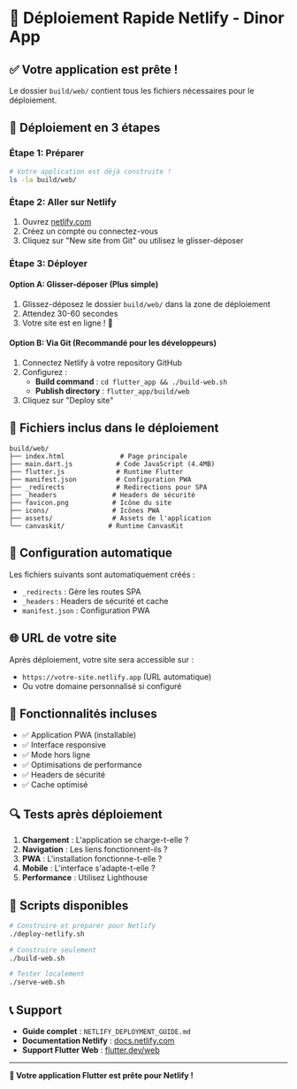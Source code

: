 # 🚀 Déploiement Rapide Netlify - Dinor App

## ✅ Votre application est prête !

Le dossier `build/web/` contient tous les fichiers nécessaires pour le déploiement.

## 🎯 Déploiement en 3 étapes

### Étape 1: Préparer
```bash
# Votre application est déjà construite !
ls -la build/web/
```

### Étape 2: Aller sur Netlify
1. Ouvrez [netlify.com](https://netlify.com)
2. Créez un compte ou connectez-vous
3. Cliquez sur "New site from Git" ou utilisez le glisser-déposer

### Étape 3: Déployer

#### Option A: Glisser-déposer (Plus simple)
1. Glissez-déposez le dossier `build/web/` dans la zone de déploiement
2. Attendez 30-60 secondes
3. Votre site est en ligne ! 🎉

#### Option B: Via Git (Recommandé pour les développeurs)
1. Connectez Netlify à votre repository GitHub
2. Configurez :
   - **Build command** : `cd flutter_app && ./build-web.sh`
   - **Publish directory** : `flutter_app/build/web`
3. Cliquez sur "Deploy site"

## 📁 Fichiers inclus dans le déploiement

```
build/web/
├── index.html              # Page principale
├── main.dart.js           # Code JavaScript (4.4MB)
├── flutter.js             # Runtime Flutter
├── manifest.json          # Configuration PWA
├── _redirects             # Redirections pour SPA
├── _headers              # Headers de sécurité
├── favicon.png           # Icône du site
├── icons/                # Icônes PWA
├── assets/               # Assets de l'application
└── canvaskit/           # Runtime CanvasKit
```

## 🔧 Configuration automatique

Les fichiers suivants sont automatiquement créés :
- `_redirects` : Gère les routes SPA
- `_headers` : Headers de sécurité et cache
- `manifest.json` : Configuration PWA

## 🌐 URL de votre site

Après déploiement, votre site sera accessible sur :
- `https://votre-site.netlify.app` (URL automatique)
- Ou votre domaine personnalisé si configuré

## 📱 Fonctionnalités incluses

- ✅ Application PWA (installable)
- ✅ Interface responsive
- ✅ Mode hors ligne
- ✅ Optimisations de performance
- ✅ Headers de sécurité
- ✅ Cache optimisé

## 🔍 Tests après déploiement

1. **Chargement** : L'application se charge-t-elle ?
2. **Navigation** : Les liens fonctionnent-ils ?
3. **PWA** : L'installation fonctionne-t-elle ?
4. **Mobile** : L'interface s'adapte-t-elle ?
5. **Performance** : Utilisez Lighthouse

## 🚀 Scripts disponibles

```bash
# Construire et préparer pour Netlify
./deploy-netlify.sh

# Construire seulement
./build-web.sh

# Tester localement
./serve-web.sh
```

## 📞 Support

- **Guide complet** : `NETLIFY_DEPLOYMENT_GUIDE.md`
- **Documentation Netlify** : [docs.netlify.com](https://docs.netlify.com)
- **Support Flutter Web** : [flutter.dev/web](https://flutter.dev/web)

---

**🎉 Votre application Flutter est prête pour Netlify !** 